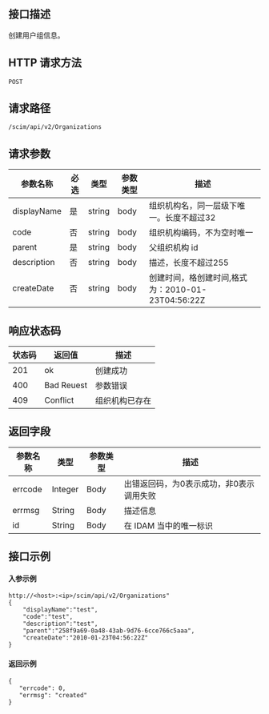 
## 接口描述
创建用户组信息。

## HTTP 请求方法
```
POST
```

## 请求路径
```
/scim/api/v2/Organizations
```


## 请求参数
| 参数名称    | 必选 | 类型   | 参数类型 | 描述                                              |
| ----------- | ---- | ------ | -------- | ------------------------------------------------- |
| displayName | 是   | string | body     | 组织机构名，同一层级下唯一。长度不超过32          |
| code        | 否   | string | body     | 组织机构编码，不为空时唯一                        |
| parent      | 是   | string | body     | 父组织机构 id                                     |
| description | 否   | string | body     | 描述，长度不超过255                               |
| createDate  | 否   | string | body     | 创建时间，格创建时间,格式为：2010-01-23T04:56:22Z |




## 响应状态码
| 状态码 | 返回值     | 描述   |
| ---- | ---------- | -------------- |
| 201  | ok         | 创建成功       |
| 400  | Bad Reuest | 参数错误       |
| 409  | Conflict   | 组织机构已存在 |


## 返回字段
| 参数名称 | 类型    | 参数类型 | 描述                                     |
| -------- | ------- | -------- | ---------------------------------------- |
| errcode  | Integer | Body     | 出错返回码，为0表示成功，非0表示调用失败 |
| errmsg   | String  | Body     | 描述信息                                 |
| id       | String  | Body     | 在 IDAM 当中的唯一标识                   |







##  接口示例
#### 入参示例
```
http://<host>:<ip>/scim/api/v2/Organizations"
{
	"displayName":"test",
	"code":"test",
	"description":"test",
	"parent":"258f9a69-0a48-43ab-9d76-6cce766c5aaa",
	"createDate":"2010-01-23T04:56:22Z"
}
```
#### 返回示例
```
{
   "errcode": 0,
   "errmsg": "created"
}
```




